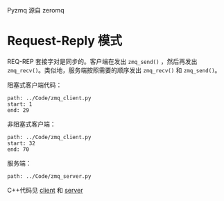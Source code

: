 Pyzmq 源自 zeromq

# Request-Reply 模式
REQ-REP 套接字对是同步的。客户端在发出 `zmq_send()` ，然后再发出 `zmq_recv()`。类似地，服务端按照需要的顺序发出 `zmq_recv()` 和 `zmq_send()`。

阻塞式客户端代码：
```preview
path: ../Code/zmq_client.py
start: 1
end: 29
```

非阻塞式客户端：
```preview
path: ../Code/zmq_client.py
start: 32
end: 70
```

服务端：
```preview
path: ../Code/zmq_server.py
```

C++代码见 [client](../Code/cppzmq_client.cpp) 和 [server](../Code/cppzmq_server.cpp)
